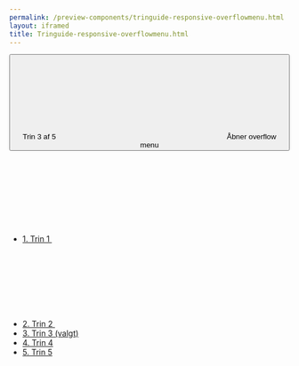 ```yaml
--- 
permalink: /preview-components/tringuide-responsive-overflowmenu.html
layout: iframed 
title: Tringuide-responsive-overflowmenu.html
---
```

<div class="container pt-5">
    <div class="row">
        <div class="col-12 col-lg-3 sidebar-col">
            <div
                class="overflow-menu  overflow-menu--open-right overflow-menu--md-no-responsive">
                <button class="button-overflow-menu js-dropdown "
                    data-js-target="#overflow4" aria-haspopup="true"
                    aria-expanded="false">
                    Trin 3 af 5
                    <svg class="icon-svg" aria-hidden="true" focusable="false"><use xlink:href="#menu-down"></use></svg>
                    <span class="sr-only">Åbner overflow menu</span>
                </button>
                <div class="overflow-menu-inner" id="overflow4"
                    aria-hidden="true">
                    <ul class="sidenav-list">
                        <li>
                            <a href="#">
                                1. Trin 1
                                <span class="sidenav-icon">
                                    <svg class="icon-svg" aria-hidden="true" focusable="false"><use xlink:href="#check"></use></svg>
                                </span>
                            </a>
                        </li>
                        <li>
                            <a href="#">
                                2. Trin 2
                                <span class="sidenav-icon">
                                    <svg class="icon-svg" aria-hidden="true" focusable="false"><use xlink:href="#check"></use></svg>
                                </span>
                            </a>
                        </li>
                        <li class="active current">
                            <a href="#">
                                3. Trin 3 (valgt)
                            </a>
                        </li>
                        <li>
                            <a href="#">
                                4. Trin 4
                            </a>
                        </li>
                        <li>
                            <a href="#">
                                5. Trin 5
                            </a>
                        </li>
                    </ul>
                </div>
            </div>
        </div>
    </div>
</div>